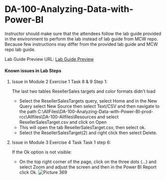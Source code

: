 # DA-100-Analyzing-Data-with-Power-BI

Instructor should make sure that the attendees follow the lab guide provided in the environment to perform the lab instead of lab guide from MCW repo. Because few instructions may differ from the provided lab guide and MCW repo lab guide.

Lab Guide Preview URL: [Lab Guide Preview](https://experience.cloudlabs.ai/#/labguidepreview/96298cfd-deb1-4a28-b6e8-82271a4ebd3f)

#### Known issues in Lab Steps

1. Issue in Module 2 Exercise 1 Task 8 & 9 Step 1:

    The last two tables ResellerSales targets and color formats didn’t load
    
      - Select the ResellerSalesTargets query, select Home and in the New Query select New Source then select Text/CSV and then navigate to the path C:\AllFiles\DA-100-Analyzing-Data-with-Power-BI-prod-rcc\Allfiles\DA-100-Allfiles\Resources and select ResellerSalesTarget.csv and click on Open
      - This will open the tab ResellerSalesTarget.csv, then select ok.
      - Select the ResellerSalesTarget(2) and right click then select Delete.

1. Issue in Module 3 Exercise 4 Task Task 1 step 6:

    If the Ok option is not visible:
    
      - On the top right corner of the page, click on the three dots (...) and select Zoom and adjust the screen and then in the Power BI Report click Ok.
      ![Picture 369](../Linked_image_Files/image1(1).png)
